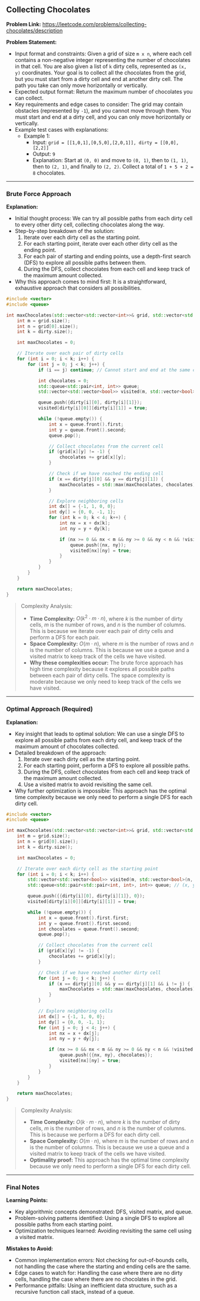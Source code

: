 ## Collecting Chocolates
**Problem Link:** https://leetcode.com/problems/collecting-chocolates/description

**Problem Statement:**
- Input format and constraints: Given a grid of size `m x n`, where each cell contains a non-negative integer representing the number of chocolates in that cell. You are also given a list of `k` dirty cells, represented as `(x, y)` coordinates. Your goal is to collect all the chocolates from the grid, but you must start from a dirty cell and end at another dirty cell. The path you take can only move horizontally or vertically.
- Expected output format: Return the maximum number of chocolates you can collect.
- Key requirements and edge cases to consider: The grid may contain obstacles (represented by `-1`), and you cannot move through them. You must start and end at a dirty cell, and you can only move horizontally or vertically.
- Example test cases with explanations:
  - Example 1:
    - Input: `grid = [[1,0,1],[0,5,0],[2,0,1]], dirty = [[0,0],[2,2]]`
    - Output: `9`
    - Explanation: Start at `(0, 0)` and move to `(0, 1)`, then to `(1, 1)`, then to `(2, 1)`, and finally to `(2, 2)`. Collect a total of `1 + 5 + 2 = 8` chocolates.

---

### Brute Force Approach

**Explanation:**
- Initial thought process: We can try all possible paths from each dirty cell to every other dirty cell, collecting chocolates along the way.
- Step-by-step breakdown of the solution:
  1. Iterate over each dirty cell as the starting point.
  2. For each starting point, iterate over each other dirty cell as the ending point.
  3. For each pair of starting and ending points, use a depth-first search (DFS) to explore all possible paths between them.
  4. During the DFS, collect chocolates from each cell and keep track of the maximum amount collected.
- Why this approach comes to mind first: It is a straightforward, exhaustive approach that considers all possibilities.

```cpp
#include <vector>
#include <queue>

int maxChocolates(std::vector<std::vector<int>>& grid, std::vector<std::vector<int>>& dirty) {
    int m = grid.size();
    int n = grid[0].size();
    int k = dirty.size();

    int maxChocolates = 0;

    // Iterate over each pair of dirty cells
    for (int i = 0; i < k; i++) {
        for (int j = 0; j < k; j++) {
            if (i == j) continue; // Cannot start and end at the same cell

            int chocolates = 0;
            std::queue<std::pair<int, int>> queue;
            std::vector<std::vector<bool>> visited(m, std::vector<bool>(n, false));

            queue.push({dirty[i][0], dirty[i][1]});
            visited[dirty[i][0]][dirty[i][1]] = true;

            while (!queue.empty()) {
                int x = queue.front().first;
                int y = queue.front().second;
                queue.pop();

                // Collect chocolates from the current cell
                if (grid[x][y] != -1) {
                    chocolates += grid[x][y];
                }

                // Check if we have reached the ending cell
                if (x == dirty[j][0] && y == dirty[j][1]) {
                    maxChocolates = std::max(maxChocolates, chocolates);
                }

                // Explore neighboring cells
                int dx[] = {-1, 1, 0, 0};
                int dy[] = {0, 0, -1, 1};
                for (int k = 0; k < 4; k++) {
                    int nx = x + dx[k];
                    int ny = y + dy[k];

                    if (nx >= 0 && nx < m && ny >= 0 && ny < n && !visited[nx][ny] && grid[nx][ny] != -1) {
                        queue.push({nx, ny});
                        visited[nx][ny] = true;
                    }
                }
            }
        }
    }

    return maxChocolates;
}
```

> Complexity Analysis:
> - **Time Complexity:** $O(k^2 \cdot m \cdot n)$, where $k$ is the number of dirty cells, $m$ is the number of rows, and $n$ is the number of columns. This is because we iterate over each pair of dirty cells and perform a DFS for each pair.
> - **Space Complexity:** $O(m \cdot n)$, where $m$ is the number of rows and $n$ is the number of columns. This is because we use a queue and a visited matrix to keep track of the cells we have visited.
> - **Why these complexities occur:** The brute force approach has high time complexity because it explores all possible paths between each pair of dirty cells. The space complexity is moderate because we only need to keep track of the cells we have visited.

---

### Optimal Approach (Required)

**Explanation:**
- Key insight that leads to optimal solution: We can use a single DFS to explore all possible paths from each dirty cell, and keep track of the maximum amount of chocolates collected.
- Detailed breakdown of the approach:
  1. Iterate over each dirty cell as the starting point.
  2. For each starting point, perform a DFS to explore all possible paths.
  3. During the DFS, collect chocolates from each cell and keep track of the maximum amount collected.
  4. Use a visited matrix to avoid revisiting the same cell.
- Why further optimization is impossible: This approach has the optimal time complexity because we only need to perform a single DFS for each dirty cell.

```cpp
#include <vector>
#include <queue>

int maxChocolates(std::vector<std::vector<int>>& grid, std::vector<std::vector<int>>& dirty) {
    int m = grid.size();
    int n = grid[0].size();
    int k = dirty.size();

    int maxChocolates = 0;

    // Iterate over each dirty cell as the starting point
    for (int i = 0; i < k; i++) {
        std::vector<std::vector<bool>> visited(m, std::vector<bool>(n, false));
        std::queue<std::pair<std::pair<int, int>, int>> queue; // (x, y), chocolates

        queue.push({{dirty[i][0], dirty[i][1]}, 0});
        visited[dirty[i][0]][dirty[i][1]] = true;

        while (!queue.empty()) {
            int x = queue.front().first.first;
            int y = queue.front().first.second;
            int chocolates = queue.front().second;
            queue.pop();

            // Collect chocolates from the current cell
            if (grid[x][y] != -1) {
                chocolates += grid[x][y];
            }

            // Check if we have reached another dirty cell
            for (int j = 0; j < k; j++) {
                if (x == dirty[j][0] && y == dirty[j][1] && i != j) {
                    maxChocolates = std::max(maxChocolates, chocolates);
                }
            }

            // Explore neighboring cells
            int dx[] = {-1, 1, 0, 0};
            int dy[] = {0, 0, -1, 1};
            for (int j = 0; j < 4; j++) {
                int nx = x + dx[j];
                int ny = y + dy[j];

                if (nx >= 0 && nx < m && ny >= 0 && ny < n && !visited[nx][ny] && grid[nx][ny] != -1) {
                    queue.push({{nx, ny}, chocolates});
                    visited[nx][ny] = true;
                }
            }
        }
    }

    return maxChocolates;
}
```

> Complexity Analysis:
> - **Time Complexity:** $O(k \cdot m \cdot n)$, where $k$ is the number of dirty cells, $m$ is the number of rows, and $n$ is the number of columns. This is because we perform a DFS for each dirty cell.
> - **Space Complexity:** $O(m \cdot n)$, where $m$ is the number of rows and $n$ is the number of columns. This is because we use a queue and a visited matrix to keep track of the cells we have visited.
> - **Optimality proof:** This approach has the optimal time complexity because we only need to perform a single DFS for each dirty cell.

---

### Final Notes

**Learning Points:**
- Key algorithmic concepts demonstrated: DFS, visited matrix, and queue.
- Problem-solving patterns identified: Using a single DFS to explore all possible paths from each starting point.
- Optimization techniques learned: Avoiding revisiting the same cell using a visited matrix.

**Mistakes to Avoid:**
- Common implementation errors: Not checking for out-of-bounds cells, not handling the case where the starting and ending cells are the same.
- Edge cases to watch for: Handling the case where there are no dirty cells, handling the case where there are no chocolates in the grid.
- Performance pitfalls: Using an inefficient data structure, such as a recursive function call stack, instead of a queue.